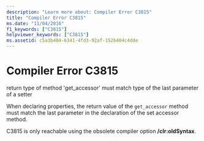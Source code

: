 ```yaml
---
description: "Learn more about: Compiler Error C3815"
title: "Compiler Error C3815"
ms.date: "11/04/2016"
f1_keywords: ["C3815"]
helpviewer_keywords: ["C3815"]
ms.assetid: c5a3b404-6341-4fd3-92af-152b404c4dde
---
```

# Compiler Error C3815

return type of method 'get_accessor' must match type of the last parameter of a setter

When declaring properties, the return value of the `get_accessor` method must match the last parameter in the declaration of the set accessor method.

C3815 is only reachable using the obsolete compiler option **/clr:oldSyntax**.
